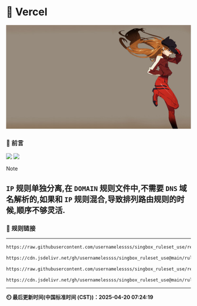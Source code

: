 
# 🧸 Vercel
![](https://raw.githubusercontent.com/usernamelessss/picture-bed/main/images/202504042256831.jpg)
### 📣 前言
![](https://shields.io/badge/-移除重复规则-ff69b4) ![](https://shields.io/badge/-IP&nbsp;规则单独存放不与&nbsp;DOMAIN&nbsp;等混合-green)
> [!NOTE]
**`IP` 规则单独分离,在 `DOMAIN` 规则文件中,不需要 `DNS` 域名解析的,如果和 `IP` 规则混合,导致排列路由规则的时候,顺序不够灵活.**
---

###  🔗 规则链接
---

```url
https://raw.githubusercontent.com/usernamelessss/singbox_ruleset_use/refs/heads/main/rule/Vercel/Vercel_No_IP.json
```

```url
https://cdn.jsdelivr.net/gh/usernamelessss/singbox_ruleset_use@main/rule/Vercel/Vercel_No_IP.json
```

```url
https://raw.githubusercontent.com/usernamelessss/singbox_ruleset_use/refs/heads/main/rule/Vercel/Vercel_No_IP.srs
```

```url
https://cdn.jsdelivr.net/gh/usernamelessss/singbox_ruleset_use@main/rule/Vercel/Vercel_No_IP.srs
```

---
**⏲️ 最后更新时间(中国标准时间 (CST))：2025-04-20 07:24:19**